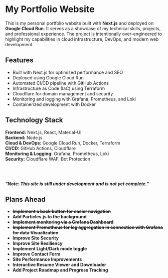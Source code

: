 # My Portfolio Website

This is my personal portfolio website built with **Next.js** and deployed on **Google Cloud Run**. It serves as a showcase of my technical skills, projects, and professional experience. The project is intentionally over-engineered to highlight my capabilities in cloud infrastructure, DevOps, and modern web development.

## Features

- Built with Next.js for optimized performance and SEO
- Deployed using Google Cloud Run
- Automated CI/CD pipeline with GitHub Actions
- Infrastructure as Code (IaC) using Terraform
- Cloudflare for domain management and security
- Monitoring and logging with Grafana, Prometheus, and Loki
- Containerized development with Docker

## Technology Stack

**Frontend:** Next.js, React, Material-UI
<br>
**Backend:** Node.js
<br>
**Cloud & DevOps:** Google Cloud Run, Docker, Terraform
<br>
**CI/CD:** GitHub Actions, Cloudflare
<br>
**Monitoring & Logging:** Grafana, Prometheus, Loki
<br>
**Security:** Cloudflare WAF, Bot Protection

<br>
<br>

***"Note: This site is still under development and is not yet complete."***

## Plans Ahead

- **~~Implement a back button for easier navigation~~**
- **Add Particles.js to the background**
- **~~Implement monitoring via a Grafana Dashboard~~**
- **~~Implement Prometheus for log aggregation in connection with Grafana for data Visualization~~**
- **Improve Site Security**
- **Improve Site Resiliency**
- **Implement Light/Dark mode toggle**
- **Improve Contact Form**
- **Site Performance Improvements**
- **Interactive Resume Viewer and Downloader**
- **Add Project Roadmap and Progress Tracking**
